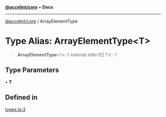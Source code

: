 [**@accelint/core**](../README.md) • **Docs**

***

[@accelint/core](../README.md) / ArrayElementType

# Type Alias: ArrayElementType\<T\>

> **ArrayElementType**\<`T`\>: `T` *extends* infer E[] ? `E` : `T`

## Type Parameters

• **T**

## Defined in

[types.ts:3](https://github.com/gohypergiant/standard-toolkit/blob/424b88fd48a5bcc02ed99ee27fd64cd73349aa30/packages/core/src/types.ts#L3)
